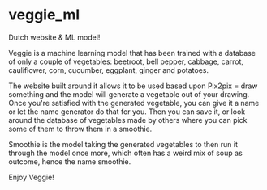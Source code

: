 # veggie_ml

Dutch website & ML model!

Veggie is a machine learning model that has been trained with a database of only a couple of vegetables: beetroot, bell pepper, cabbage, carrot, cauliflower, corn, cucumber, eggplant, ginger and potatoes.

The website built around it allows it to be used based upon Pix2pix = draw something and the model will generate a vegetable out of your drawing.
Once you're satisfied with the generated vegetable, you can give it a name or let the name generator do that for you. 
Then you can save it, or look around the database of vegetables made by others where you can pick some of them to throw them in a smoothie.

Smoothie is the model taking the generated vegetables to then run it through the model once more, which often has a weird mix of soup as outcome, hence the name smoothie.

Enjoy Veggie!
